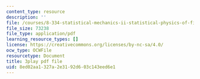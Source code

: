 ```yaml
---
content_type: resource
description: ''
file: /courses/8-334-statistical-mechanics-ii-statistical-physics-of-fields-spring-2014/8ed02aa1327a2e3192d603c143eed6e1_1581262.pdf
file_size: 73238
file_type: application/pdf
learning_resource_types: []
license: https://creativecommons.org/licenses/by-nc-sa/4.0/
ocw_type: OCWFile
resourcetype: Document
title: 3play pdf file
uid: 8ed02aa1-327a-2e31-92d6-03c143eed6e1
---
```

